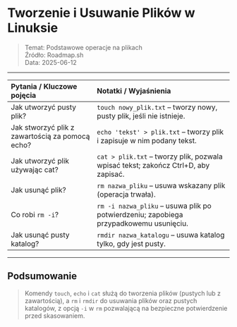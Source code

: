 # Tworzenie i Usuwanie Plików w Linuksie
> Temat: Podstawowe operacje na plikach  
> Źródło: Roadmap.sh  
> Data: 2025-06-12

---

| Pytania / Kluczowe pojęcia                      | Notatki / Wyjaśnienia                                                                 |
| :---------------------------------------------- | :------------------------------------------------------------------------------------ |
| Jak utworzyć pusty plik?                        | `touch nowy_plik.txt` – tworzy nowy, pusty plik, jeśli nie istnieje.                  |
| Jak stworzyć plik z zawartością za pomocą echo? | `echo 'tekst' > plik.txt` – tworzy plik i zapisuje w nim podany tekst.                |
| Jak utworzyć plik używając cat?                 | `cat > plik.txt` – tworzy plik, pozwala wpisać tekst; zakończ Ctrl+D, aby zapisać.    |
| Jak usunąć plik?                                | `rm nazwa_pliku` – usuwa wskazany plik (operacja trwała).                             |
| Co robi `rm -i`?                                | `rm -i nazwa_pliku` – usuwa plik po potwierdzeniu; zapobiega przypadkowemu usunięciu. |
| Jak usunąć pusty katalog?                       | `rmdir nazwa_katalogu` – usuwa katalog tylko, gdy jest pusty.                         |

---

## Podsumowanie
> Komendy `touch`, `echo` i `cat` służą do tworzenia plików (pustych lub z zawartością), a `rm` i `rmdir` do usuwania plików oraz pustych katalogów, z opcją `-i` w `rm` pozwalającą na bezpieczne potwierdzenie przed skasowaniem.
